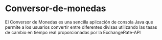 # Conversor-de-monedas
El Conversor de Monedas es una sencilla aplicación de consola Java que permite a los usuarios convertir entre diferentes divisas utilizando las tasas de cambio en tiempo real proporcionadas por la ExchangeRate-API
